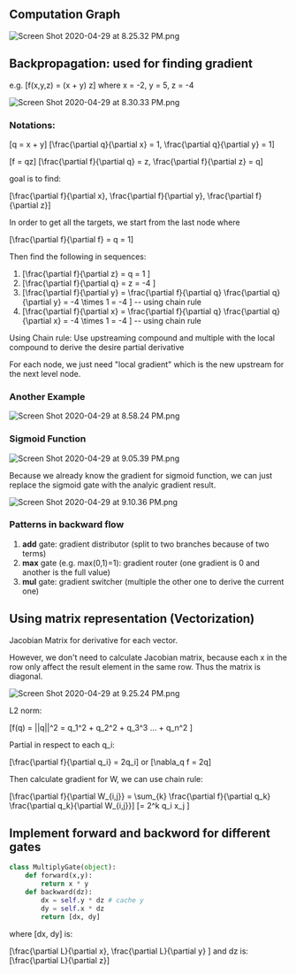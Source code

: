## Computation Graph

![Screen Shot 2020-04-29 at 8.25.32 PM.png](resources/694CE60B58AE2525CF1FE633A6CE7880.png)

## Backpropagation: used for finding gradient

e.g.
\[f(x,y,z) = (x + y) z\]
where x = -2, y = 5, z = -4

![Screen Shot 2020-04-29 at 8.30.33 PM.png](resources/144169A9C13020C6423CBB7B004914F7.png)

### Notations:

\[q = x + y\] \[\frac{\partial q}{\partial x} = 1, \frac{\partial q}{\partial y} = 1\]

\[f = qz\] \[\frac{\partial f}{\partial q} = z, \frac{\partial f}{\partial z} = q\]

goal is to find:

\[\frac{\partial f}{\partial x}, \frac{\partial f}{\partial y}, \frac{\partial f}{\partial z}\] 

In order to get all the targets, we start from the last node where

\[\frac{\partial f}{\partial f} = q = 1\]

Then find the following in sequences:
1. \[\frac{\partial f}{\partial z} = q = 1 \]
2. \[\frac{\partial f}{\partial q} = z = -4 \]
3. \[\frac{\partial f}{\partial y} = \frac{\partial f}{\partial q} \frac{\partial q}{\partial y} = -4 \times 1 = -4 \] -- using chain rule
4. \[\frac{\partial f}{\partial x} = \frac{\partial f}{\partial q} \frac{\partial q}{\partial x} = -4 \times 1 = -4 \] -- using chain rule

Using Chain rule:
Use upstreaming compound and multiple with the local compound to derive the desire partial derivative

For each node, we just need "local gradient" which is the new upstream for the next level node.

### Another Example

![Screen Shot 2020-04-29 at 8.58.24 PM.png](resources/2F2DE522B6F73F4F3A32C9F4F7CA1F5E.png)

### Sigmoid Function

![Screen Shot 2020-04-29 at 9.05.39 PM.png](resources/CF795D3BF62FAA58660DD6CB62889C93.png)

Because we already know the gradient for sigmoid function, we can just replace the sigmoid gate with the analyic gradient result.

![Screen Shot 2020-04-29 at 9.10.36 PM.png](resources/8BAE4EE8462BA932ED821309F290022D.png)

### Patterns in backward flow

1. **add** gate: gradient distributor (split to two branches because of two terms)
2. **max** gate (e.g. max(0,1)=1): gradient router (one gradient is 0 and another is the full value)
3. **mul** gate: gradient switcher (multiple the other one to derive the current one)

## Using matrix representation (Vectorization)

Jacobian Matrix for derivative for each vector.

However, we don't need to calculate Jacobian matrix, because each x in the row only affect the result element in the same row. Thus the matrix is diagonal.

![Screen Shot 2020-04-29 at 9.25.24 PM.png](resources/7672AA5D5DCADE68F2E7634AFED07A31.png)

L2 norm:

\[f(q) = ||q||^2 = q_1^2 + q_2^2 + q_3^3 ... + q_n^2 \]

Partial in respect to each q_i:

\[\frac{\partial f}{\partial q_i} = 2q_i\] or \[\nabla_q f = 2q\]

Then calculate gradient for W, we can use chain rule:

\[\frac{\partial f}{\partial W_{i,j}} = \sum_{k} \frac{\partial f}{\partial q_k} \frac{\partial q_k}{\partial W_{i,j}}\]
\[= 2^k q_i  x_j \]

## Implement forward and backword for different gates

```python
class MultiplyGate(object):
    def forward(x,y):
        return x * y
    def backward(dz):
        dx = self.y * dz # cache y
        dy = self.x * dz
        return [dx, dy]
```

where [dx, dy] is:

\[\frac{\partial L}{\partial x}, \frac{\partial L}{\partial y} \] and dz is: \[\frac{\partial L}{\partial z}\]





